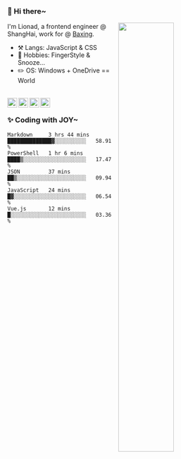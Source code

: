 ### 👋 Hi there~

[<img align="right" width="50%" src="https://github-readme-stats.vercel.app/api?username=Lionad-Morotar&show_icons=true">](https://metrics.lecoq.io/Lionad-Morotar?template=classic)

I'm Lionad, a frontend engineer @ ShangHai, work for @ [Baxing](https://github.com/baixing).

- ⚒️ Langs: JavaScript & CSS
- 🎨 Hobbies: FingerStyle & Snooze...
- ✏️ OS: Windows + OneDrive == World

<br />

<a href="https://www.lionad.art">
  <img align="left" alt="lionad-art" width="22px" src="https://cdn.jsdelivr.net/npm/simple-icons@3.1.0/icons/wordpress.svg" />
</a>
<a href="#1806234223">
  <img align="left" alt="1806234223" width="22px" src="https://cdn.jsdelivr.net/npm/simple-icons@3.1.0/icons/tencentqq.svg" />
</a>
<a href="https://www.zhihu.com/people/Lionad">
  <img align="left" alt="132yse" width="22px" src="https://cdn.jsdelivr.net/npm/simple-icons@3.1.0/icons/zhihu.svg" />
</a>
<a href="https://github.com/Lionad-Morotar">
  <img align="left" alt="yisar" width="22px" src="https://cdn.jsdelivr.net/npm/simple-icons@3.1.0/icons/github.svg" />
</a>

<br />

### ✨ Coding with JOY~

<!--START_SECTION:waka-->
```text
Markdown     3 hrs 44 mins   ██████████████▓░░░░░░░░░░   58.91 % 
PowerShell   1 hr 6 mins     ████▒░░░░░░░░░░░░░░░░░░░░   17.47 % 
JSON         37 mins         ██▒░░░░░░░░░░░░░░░░░░░░░░   09.94 % 
JavaScript   24 mins         █▓░░░░░░░░░░░░░░░░░░░░░░░   06.54 % 
Vue.js       12 mins         █░░░░░░░░░░░░░░░░░░░░░░░░   03.36 % 
```
<!--END_SECTION:waka-->
